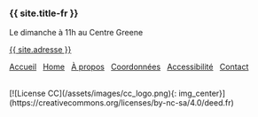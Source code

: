 
### {{ site.title-fr }} 

Le dimanche à 11h au Centre Greene

[{{ site.adresse }}](/coordonnées.html)

[Accueil](/index-fr.html) &nbsp;&nbsp;[Home](/index-en.html) &nbsp;&nbsp;[À propos](/intro-fr.html) &nbsp;&nbsp;[Coordonnées](/coordonnées.html) &nbsp;&nbsp;[Accessibilité](/accessibilité.html) &nbsp;&nbsp;[Contact](/contact-fr.html)

<br>
[![License CC](/assets/images/cc_logo.png){: img_center}](https://creativecommons.org/licenses/by-nc-sa/4.0/deed.fr)
